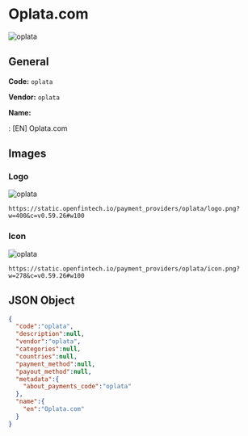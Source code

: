 
# Oplata.com 
![oplata](https://static.openfintech.io/payment_providers/oplata/logo.png?w=400&c=v0.59.26#w100)  

## General 
 
**Code:** `oplata` 
 
**Vendor:** `oplata` 
 
**Name:** 
 
:	[EN] Oplata.com 
 

## Images 

### Logo 
 
![oplata](https://static.openfintech.io/payment_providers/oplata/logo.png?w=400&c=v0.59.26#w100)  

```
https://static.openfintech.io/payment_providers/oplata/logo.png?w=400&c=v0.59.26#w100
```  

### Icon 
 
![oplata](https://static.openfintech.io/payment_providers/oplata/icon.png?w=278&c=v0.59.26#w100)  

```
https://static.openfintech.io/payment_providers/oplata/icon.png?w=278&c=v0.59.26#w100
```  

## JSON Object 

```json
{
  "code":"oplata",
  "description":null,
  "vendor":"oplata",
  "categories":null,
  "countries":null,
  "payment_method":null,
  "payout_method":null,
  "metadata":{
    "about_payments_code":"oplata"
  },
  "name":{
    "en":"Oplata.com"
  }
}
```  
